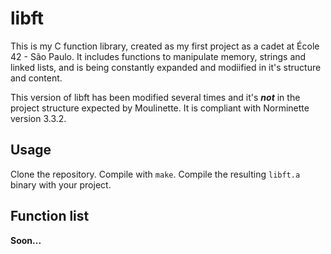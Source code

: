 # libft
This is my C function library, created as my first project as a cadet at École 42 - São Paulo. It includes functions to manipulate memory, strings and linked lists, and is being constantly expanded and modiified in it's structure and content.

This version of libft has been modified several times and it's ***not*** in the project structure expected by Moulinette. It is compliant with Norminette version 3.3.2.

## Usage

Clone the repository. Compile with `make`. Compile the resulting `libft.a` binary with your project.

## Function list

**Soon...**